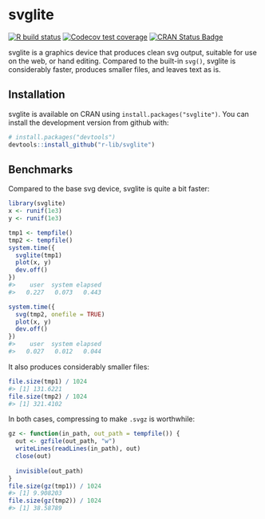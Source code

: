 
<!-- README.md is generated from README.Rmd. Please edit that file -->

# svglite

<!-- badges: start -->

[![R build
status](https://github.com/r-lib/svglite/workflows/R-CMD-check/badge.svg)](https://github.com/r-lib/svglite/actions)
[![Codecov test
coverage](https://codecov.io/gh/r-lib/svglite/branch/master/graph/badge.svg)](https://codecov.io/gh/r-lib/svglite?branch=master)
[![CRAN Status
Badge](http://www.r-pkg.org/badges/version/svglite)](https://cran.r-project.org/package=svglite)
<!-- badges: end -->

svglite is a graphics device that produces clean svg output, suitable
for use on the web, or hand editing. Compared to the built-in `svg()`,
svglite is considerably faster, produces smaller files, and leaves text
as is.

## Installation

svglite is available on CRAN using `install.packages("svglite")`. You
can install the development version from github with:

``` r
# install.packages("devtools")
devtools::install_github("r-lib/svglite")
```

## Benchmarks

Compared to the base svg device, svglite is quite a bit faster:

``` r
library(svglite)
x <- runif(1e3)
y <- runif(1e3)

tmp1 <- tempfile()
tmp2 <- tempfile()
system.time({
  svglite(tmp1)
  plot(x, y)
  dev.off()
})
#>    user  system elapsed 
#>   0.227   0.073   0.443

system.time({
  svg(tmp2, onefile = TRUE)
  plot(x, y)
  dev.off()
})
#>    user  system elapsed 
#>   0.027   0.012   0.044
```

It also produces considerably smaller files:

``` r
file.size(tmp1) / 1024
#> [1] 131.6221
file.size(tmp2) / 1024
#> [1] 321.4102
```

In both cases, compressing to make `.svgz` is worthwhile:

``` r
gz <- function(in_path, out_path = tempfile()) {
  out <- gzfile(out_path, "w")
  writeLines(readLines(in_path), out)
  close(out)
  
  invisible(out_path)
}
file.size(gz(tmp1)) / 1024
#> [1] 9.908203
file.size(gz(tmp2)) / 1024
#> [1] 38.58789
```
